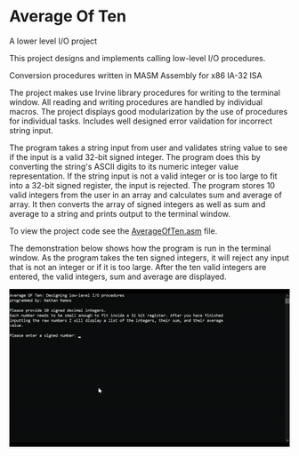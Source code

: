 # Average Of Ten

A lower level I/O project

This project designs and implements calling low-level I/O procedures. 

Conversion procedures written in MASM Assembly for x86 IA-32 ISA

The project makes use Irvine library procedures for writing to the terminal window. All reading and writing procedures are handled by individual macros. The project displays good modularization by the use of procedures for individual tasks. Includes well designed error validation for incorrect string input.

The program takes a string input from user and validates string value to see if the input is a valid 32-bit signed integer. The program does this by converting the string's ASCII digits to its numeric integer value representation. If the string input is not a valid integer or is too large to fit into a 32-bit signed register, the input is rejected. The program stores 10 valid integers from the user in an array and calculates sum and average of array. It then converts the array of signed integers as well as sum and average to a string and prints output to the terminal window.

To view the project code see the [AverageOfTen.asm](/AverageOfTen.asm) file.

The demonstration below shows how the program is run in the terminal window. As the program takes the ten signed integers, it will reject any input that is not an integer or if it is too large. After the ten valid integers are entered, the valid integers, sum and average are displayed.

![webpage](display.gif)
